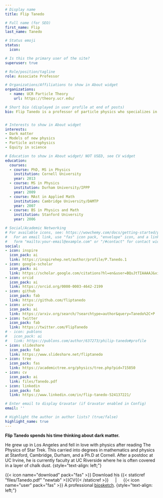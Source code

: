 ```yaml
---
# Display name
title: Flip Tanedo

# Full name (for SEO)
first_name: Flip
last_name: Tanedo

# Status emoji
status:
  icon:  

# Is this the primary user of the site?
superuser: true

# Role/position/tagline
role: Associate Professor

# Organizations/Affiliations to show in About widget
organizations:
  - name: UCR Particle Theory
    url: https://theory.ucr.edu/

# Short bio (displayed in user profile at end of posts)
bio: Flip Tanedo is a professor of particle physics who specializes in theoretical descriptions of dark matter.


# Interests to show in About widget
interests:
- Dark matter
- Models of new physics
- Particle astrophysics
- Equity in science

# Education to show in About widget/ NOT USED, see CV widget
education:
  courses:
  - course: PhD, MS in Physics
    institution: Cornell University
    year: 2013
  - course: MS in Physics
    institution: Durham University/IPPP
    year: 2009
  - course: MAst in Applied Math
    institution: Cambridge University/DAMTP
    year: 2007
  - course: BS in Physics and Math 
    institution: Stanford University
    year: 2006

# Social/Academic Networking
# For available icons, see: https://wowchemy.com/docs/getting-started/page-builder/#icons
#   For an email link, use "fas" icon pack, "envelope" icon, and a link in the
#   form "mailto:your-email@example.com" or "/#contact" for contact widget.
social:
- icon: inspire
  icon_pack: ai
  link: https://inspirehep.net/author/profile/P.Tanedo.1
- icon: google-scholar
  icon_pack: ai
  link: https://scholar.google.com/citations?hl=en&user=BQuJtTIAAAAJ&view_op=list_works&sortby=pubdate
- icon: orcid
  icon_pack: ai
  link: https://orcid.org/0000-0003-4642-2199
- icon: github
  icon_pack: fab
  link: https://github.com/fliptanedo
- icon: arxiv
  icon_pack: ai
  link: https://arxiv.org/search/?searchtype=author&query=Tanedo%2C+P
- icon: twitter
  icon_pack: fab
  link: https://twitter.com/FlipTanedo
# - icon: publons
#   icon_pack: ai
#   link: https://publons.com/author/637273/philip-tanedo#profile
- icon: slideshare
  icon_pack: fab
  link: https://www.slideshare.net/fliptanedo
- icon: tree
  icon_pack: fas
  link: https://academictree.org/physics/tree.php?pid=715850
- icon: cv
  icon_pack: ai
  link: files/Tanedo.pdf
- icon: linkedin
  icon_pack: fab
  link: https://www.linkedin.com/in/flip-tanedo-524137221/

# Enter email to display Gravatar (if Gravatar enabled in Config)
email: ''

# Highlight the author in author lists? (true/false)
highlight_name: true
---
```


**Flip Tanedo spends his time thinking about dark matter.**

He grew up in Los Angeles and fell in love with physics after reading The Physics of Star Trek. This carried into degrees in mathematics and physics at Stanford, Cambridge, Durham, and a Ph.D at Cornell. After a postdoc at UC Irvine, he is currently faculty at UC Riverside where he is often covered in a layer of chalk dust.
{style="text-align: left;"}

{{< icon name="download" pack="fas" >}} Download his {{< staticref "files/Tanedo.pdf" "newtab" >}}CV{{< /staticref >}} 
&emsp; | &emsp;
{{< icon name="user" pack="fas" >}} A professional <a href="./post/bio/">biosketch</a>.
{style="text-align: left;"}